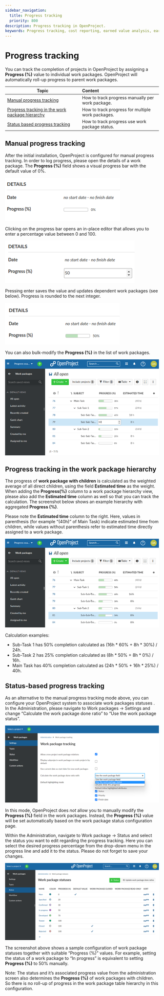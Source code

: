 ```yaml
---
sidebar_navigation:
  title: Progress tracking
  priority: 800
description: Progress tracking in OpenProject.
keywords: Progress tracking, cost reporting, earned value analysis, earned value management
---
```


# Progress tracking

You can track the completion of projects in OpenProject by assigning
a **Progress (%)** value to individual work packages.
OpenProject will automatically roll-up progress to parent work packages.

| Topic                                                                                               | Content                                           |
|-----------------------------------------------------------------------------------------------------|:--------------------------------------------------|
| [Manual progress tracking](#manual-progress-tracking)                                               | How to track progress manually per work package.  |
| [Progress tracking in the work package hierarchy](#progress-tracking-in-the-work-package-hierarchy) | How to track progress for multiple work packages. |
| [Status based progress tracking](#status-based-progress-tracking)                                   | How to track progress use work package status.    |

## Manual progress tracking

After the initial installation, OpenProject is configured
for manual progress tracking. In order to log progress,
please open the details of a work package.
The **Progress (%)** field shows a visual progress bar with
the default value of 0%.

![Work package progress field](progress-tracking-wp-field.png)

Clicking on the progress bar opens an in-place editor
that allows you to enter a percentage value between 0 and 100.

![Work package progress field with editor](progress-tracking-wp-field-editor.png)

Pressing enter saves the value and updates dependent work packages (see below).
Progress is rounded to the next integer.

![Work package progress field with 50%](progress-tracking-wp-field-50perc.png)

You can also bulk-modify the **Progress (%)** in the list of work packages.

![Bulk editing progress](progress-tracking-bulk-editing.png)

## Progress tracking in the work package hierarchy

The progress of **work package with children** is calculated as the
weighted average of all direct children, using the field **Estimated time**
as the weight.
When adding the **Progress(%)** column to a work
package hierarchy view, please also add the **Estimated time**
column as well so that you can track the calculation.
The screenshot below shows an example hierarchy with aggregated
**Progress (%)**.

Please note the **Estimated time** column to the right.
Here, values in parenthesis (for example “(40h)” of Main Task)
indicate estimated time from children, while values without
parenthesis refer to estimated time directly assigned to a work
package.

![Progress calculation in the WP hierarchy](progress-tracking-hierarchy-progress.png)

Calculation examples:
 * Sub-Task 1 has 50% completion calculated as (16h * 60% + 8h * 30%) / 24h.
 * Sub-Task 2 has 25% completion calculated as (8h * 50% + 8h * 0%) / 16h.
 * Main Task has 40% completion calculated as (24h * 50% + 16h * 25%) / 40h.

## Status-based progress tracking

As an alternative to the manual progress tracking mode above, you can configure
your OpenProject system to associate work packages statuses .
In the Administration, please navigate to Work packages -> Settings and change “Calculate the work package done ratio” to
“Use the work package status”.

![Change calculate the work package done ration](image-20221102110738283.png)

In this mode, OpenProject does _not_ allow you to manually modify the
**Progress (%)** field in the work packages.
Instead, the **Progress (%)** value will be set automatically based on the work package
status configuration page.

Within the Administration, navigate to Work package -> Status and select the status you want to edit regarding the progress tracking. Here you can select the desired progress percentage from the drop-down menu in the progress line and add it to the status. Please do not forget to save your changes.

![Progress calculation in the WP hierarchy](progress-tracking-admin-status-percentage.png)

The screenshot above shows a sample configuration of work package
statuses together with suitable “Progress (%)” values.
For example, setting the status of a work package to “In progress”
is equivalent to setting **Progress (%)** to 50% manually.

Note: The status and it’s associated progress value from the
administration screen also determines the **Progress (%)** of
work packages with children. So there is no roll-up of progress
in the work package table hierarchy in this configuration.
